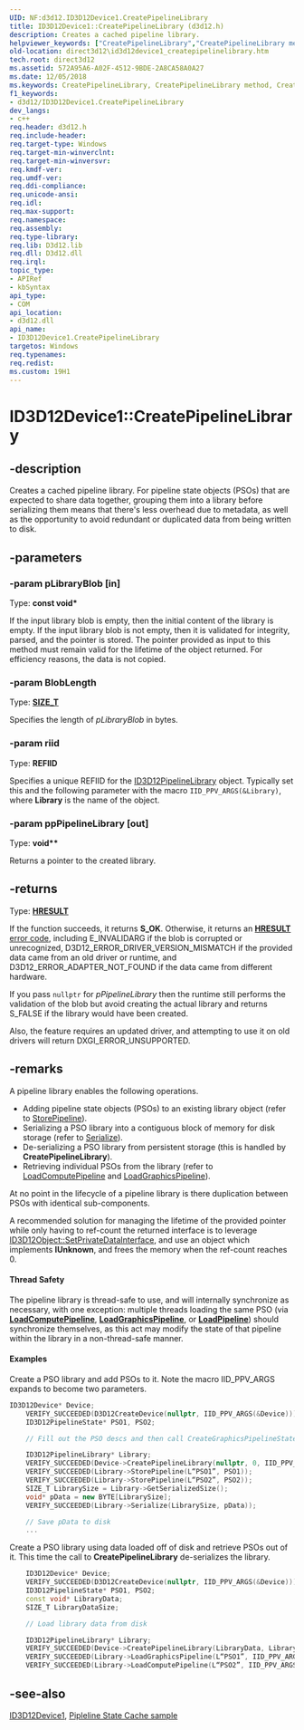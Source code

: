 ```yaml
---
UID: NF:d3d12.ID3D12Device1.CreatePipelineLibrary
title: ID3D12Device1::CreatePipelineLibrary (d3d12.h)
description: Creates a cached pipeline library.
helpviewer_keywords: ["CreatePipelineLibrary","CreatePipelineLibrary method","CreatePipelineLibrary method","ID3D12Device1 interface","ID3D12Device1 interface","CreatePipelineLibrary method","ID3D12Device1.CreatePipelineLibrary","ID3D12Device1::CreatePipelineLibrary","d3d12/ID3D12Device1::CreatePipelineLibrary","direct3d12.id3d12device1_createpipelinelibrary"]
old-location: direct3d12\id3d12device1_createpipelinelibrary.htm
tech.root: direct3d12
ms.assetid: 572A95A6-A02F-4512-9BDE-2A8CA58A0A27
ms.date: 12/05/2018
ms.keywords: CreatePipelineLibrary, CreatePipelineLibrary method, CreatePipelineLibrary method,ID3D12Device1 interface, ID3D12Device1 interface,CreatePipelineLibrary method, ID3D12Device1.CreatePipelineLibrary, ID3D12Device1::CreatePipelineLibrary, d3d12/ID3D12Device1::CreatePipelineLibrary, direct3d12.id3d12device1_createpipelinelibrary
f1_keywords:
- d3d12/ID3D12Device1.CreatePipelineLibrary
dev_langs:
- c++
req.header: d3d12.h
req.include-header: 
req.target-type: Windows
req.target-min-winverclnt: 
req.target-min-winversvr: 
req.kmdf-ver: 
req.umdf-ver: 
req.ddi-compliance: 
req.unicode-ansi: 
req.idl: 
req.max-support: 
req.namespace: 
req.assembly: 
req.type-library: 
req.lib: D3d12.lib
req.dll: D3d12.dll
req.irql: 
topic_type:
- APIRef
- kbSyntax
api_type:
- COM
api_location:
- d3d12.dll
api_name:
- ID3D12Device1.CreatePipelineLibrary
targetos: Windows
req.typenames: 
req.redist: 
ms.custom: 19H1
---
```


# ID3D12Device1::CreatePipelineLibrary

## -description

Creates a cached pipeline library. For pipeline state objects (PSOs) that are expected to share data together, grouping them into a library before serializing them means that there's less overhead due to metadata, as well as the opportunity to avoid redundant or duplicated data from being written to disk.

## -parameters

### -param pLibraryBlob [in]

Type: **const void\***

If the input library blob is empty, then the initial content of the library is empty. If the input library blob is not empty, then it is validated for integrity, parsed, and the pointer is stored. The pointer provided as input to this method must remain valid for the lifetime of the object returned. For efficiency reasons, the data is not copied. 

### -param BlobLength

Type: **[SIZE_T](/windows/desktop/winprog/windows-data-types)**

Specifies the length of *pLibraryBlob* in bytes.

### -param riid

Type: **REFIID**

Specifies a unique REFIID for the [ID3D12PipelineLibrary](/windows/desktop/api/d3d12/nn-d3d12-id3d12pipelinelibrary) object. Typically set this and the following parameter with the macro `IID_PPV_ARGS(&Library)`, where **Library** is the name of the object.

### -param ppPipelineLibrary [out]

Type: **void\*\***

Returns a pointer to the created library.

## -returns
Type: **[HRESULT](/windows/desktop/com/structure-of-com-error-codes)**

If the function succeeds, it returns **S_OK**. Otherwise, it returns an [**HRESULT**](/windows/desktop/com/structure-of-com-error-codes) [error code](/windows/desktop/com/com-error-codes-10), including E_INVALIDARG if the blob is corrupted or unrecognized, D3D12_ERROR_DRIVER_VERSION_MISMATCH if the provided data came from an old driver or runtime, and D3D12_ERROR_ADAPTER_NOT_FOUND if the data came from different hardware.

If you pass `nullptr` for *pPipelineLibrary* then the runtime still performs the validation of the blob but avoid creating the actual library and returns S_FALSE if the library would have been created.

Also, the feature requires an updated driver, and attempting to use it on old drivers will return DXGI_ERROR_UNSUPPORTED.

## -remarks

A pipeline library enables the following operations.

- Adding pipeline state objects (PSOs) to an existing library object (refer to <a href="https://docs.microsoft.com/windows/desktop/api/d3d12/nf-d3d12-id3d12pipelinelibrary-storepipeline">StorePipeline</a>).
- Serializing a PSO library into a contiguous block of memory for disk storage (refer to <a href="https://docs.microsoft.com/windows/desktop/api/d3d12/nf-d3d12-id3d12pipelinelibrary-serialize">Serialize</a>).
- De-serializing a PSO library from persistent storage (this is handled by <b>CreatePipelineLibrary</b>).
- Retrieving individual PSOs from the library (refer to <a href="https://docs.microsoft.com/windows/desktop/api/d3d12/nf-d3d12-id3d12pipelinelibrary-loadcomputepipeline">LoadComputePipeline</a> and <a href="https://docs.microsoft.com/windows/desktop/api/d3d12/nf-d3d12-id3d12pipelinelibrary-loadgraphicspipeline">LoadGraphicsPipeline</a>).

At no point in the lifecycle of a pipeline library is there duplication between PSOs with identical sub-components. 

A recommended solution for managing the lifetime of the provided pointer while only having to ref-count the returned interface is to leverage <a href="https://docs.microsoft.com/windows/desktop/api/d3d12/nf-d3d12-id3d12object-setprivatedatainterface">ID3D12Object::SetPrivateDataInterface</a>, and use an object which implements <b>IUnknown</b>, and frees the memory when the ref-count reaches 0. 

#### Thread Safety

The pipeline library is thread-safe to use, and will internally synchronize as necessary, with one exception: multiple threads loading the same PSO (via [**LoadComputePipeline**](nf-d3d12-id3d12pipelinelibrary-loadcomputepipeline.md),
[**LoadGraphicsPipeline**](nf-d3d12-id3d12pipelinelibrary-loadgraphicspipeline.md), or [**LoadPipeline**](nf-d3d12-id3d12pipelinelibrary1-loadpipeline.md)) should synchronize themselves, as this act may modify the state of that pipeline within the library in a non-thread-safe manner.

#### Examples

Create a PSO library and add PSOs to it. Note the macro IID_PPV_ARGS expands to become two parameters.

```cpp
ID3D12Device* Device; 
    VERIFY_SUCCEEDED(D3D12CreateDevice(nullptr, IID_PPV_ARGS(&Device))); 
    ID3D12PipelineState* PSO1, PSO2; 

    // Fill out the PSO descs and then call CreateGraphicsPipelineState or CreateComputePipelineState  

    ID3D12PipelineLibrary* Library; 
    VERIFY_SUCCEEDED(Device->CreatePipelineLibrary(nullptr, 0, IID_PPV_ARGS(&Library))); 
    VERIFY_SUCCEEDED(Library->StorePipeline(L“PSO1”, PSO1)); 
    VERIFY_SUCCEEDED(Library->StorePipeline(L“PSO2”, PSO2)); 
    SIZE_T LibrarySize = Library->GetSerializedSize(); 
    void* pData = new BYTE[LibrarySize]; 
    VERIFY_SUCCEEDED(Library->Serialize(LibrarySize, pData)); 

    // Save pData to disk 
    ...
```

Create a PSO library using data loaded off of disk and retrieve PSOs out of it. This time the call to <b>CreatePipelineLibrary</b> de-serializes the library.

```cpp
    ID3D12Device* Device; 
    VERIFY_SUCCEEDED(D3D12CreateDevice(nullptr, IID_PPV_ARGS(&Device))); 
    ID3D12PipelineState* PSO1, PSO2; 
    const void* LibraryData; 
    SIZE_T LibraryDataSize; 

    // Load library data from disk  

    ID3D12PipelineLibrary* Library; 
    VERIFY_SUCCEEDED(Device->CreatePipelineLibrary(LibraryData, LibraryDataSize, IID_PPV_ARGS(&Library))); 
    VERIFY_SUCCEEDED(Library->LoadGraphicsPipeline(L“PSO1”, IID_PPV_ARGS(&PSO1))); 
    VERIFY_SUCCEEDED(Library->LoadComputePipeline(L“PSO2”, IID_PPV_ARGS(&PSO2)));
```

## -see-also

<a href="https://docs.microsoft.com/windows/desktop/api/d3d12/nn-d3d12-id3d12device1">ID3D12Device1</a>, <a href="https://github.com/Microsoft/DirectX-Graphics-Samples/tree/master/Samples/Desktop/D3D12PipelineStateCache">Pipleline State Cache sample</a>
